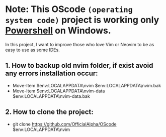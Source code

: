 # Note: This OScode `(operating system code)` project is working only [Powershell](https://apps.microsoft.com/store/detail/powershell/9MZ1SNWT0N5D?hl=en-us&gl=us "Powershell") on Windows.
In this project, I want to improve those who love Vim or Neovim to be as easy to use as some IDEs.

## 1. How to backup old nvim folder, if exist avoid any errors installation occur:
- Move-Item $env:LOCALAPPDATA\nvim $env:LOCALAPPDATA\nvim.bak
- Move-Item $env:LOCALAPPDATA\nvim-data $env:LOCALAPPDATA\nvim-data.bak

## 2. How to clone the project:
- git clone https://github.com/OfficialAlpha/OScode $env:LOCALAPPDATA\nvim
